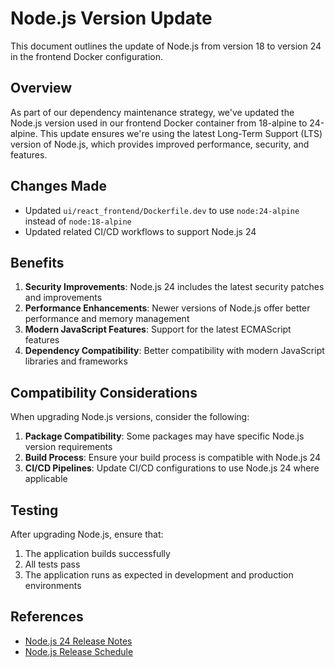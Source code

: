 # Node.js Version Update

This document outlines the update of Node.js from version 18 to version 24 in the frontend Docker configuration.

## Overview

As part of our dependency maintenance strategy, we've updated the Node.js version used in our frontend Docker container from 18-alpine to 24-alpine. This update ensures we're using the latest Long-Term Support (LTS) version of Node.js, which provides improved performance, security, and features.

## Changes Made

- Updated `ui/react_frontend/Dockerfile.dev` to use `node:24-alpine` instead of `node:18-alpine`
- Updated related CI/CD workflows to support Node.js 24

## Benefits

1. **Security Improvements**: Node.js 24 includes the latest security patches and improvements
2. **Performance Enhancements**: Newer versions of Node.js offer better performance and memory management
3. **Modern JavaScript Features**: Support for the latest ECMAScript features
4. **Dependency Compatibility**: Better compatibility with modern JavaScript libraries and frameworks

## Compatibility Considerations

When upgrading Node.js versions, consider the following:

1. **Package Compatibility**: Some packages may have specific Node.js version requirements
2. **Build Process**: Ensure your build process is compatible with Node.js 24
3. **CI/CD Pipelines**: Update CI/CD configurations to use Node.js 24 where applicable

## Testing

After upgrading Node.js, ensure that:

1. The application builds successfully
2. All tests pass
3. The application runs as expected in development and production environments

## References

- [Node.js 24 Release Notes](https://nodejs.org/en/blog/release/v24.0.0)
- [Node.js Release Schedule](https://nodejs.org/en/about/releases/)
